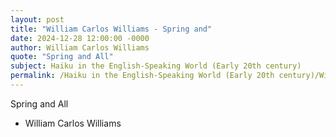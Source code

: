 ```yaml
---
layout: post
title: "William Carlos Williams - Spring and"
date: 2024-12-28 12:00:00 -0000
author: William Carlos Williams
quote: "Spring and All"
subject: Haiku in the English-Speaking World (Early 20th century)
permalink: /Haiku in the English-Speaking World (Early 20th century)/William Carlos Williams/William Carlos Williams - Spring and
---
```


Spring and All

- William Carlos Williams
